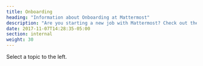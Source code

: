 ```yaml
---
title: Onboarding
heading: "Information about Onboarding at Mattermost"
description: "Are you starting a new job with Mattermost? Check out these onboarding resources as you settle in."
date: 2017-11-07T14:28:35-05:00
section: internal
weight: 30
---
```


Select a topic to the left.